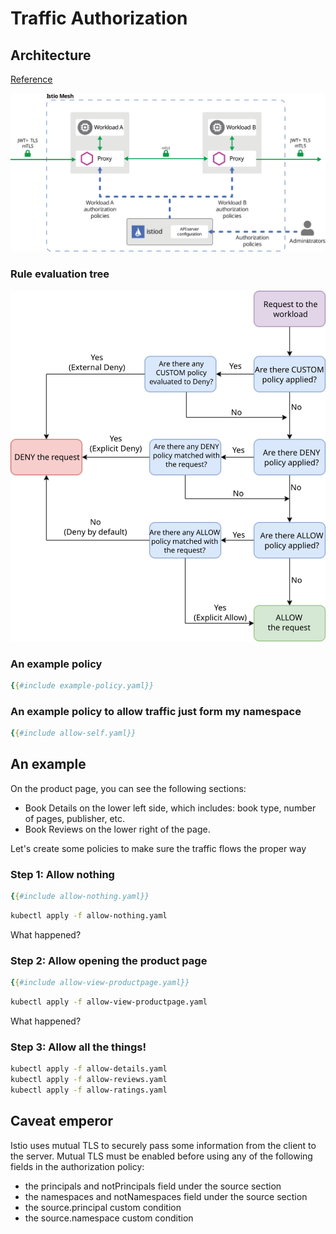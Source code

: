 # Traffic Authorization

## Architecture

[Reference](https://istio.io/latest/docs/concepts/security/#authorization)

![Authz](./authz.svg)

### Rule evaluation tree

![Authz](./authz-eval.svg)


### An example policy

```yaml
{{#include example-policy.yaml}}
```

### An example policy to allow traffic just form my namespace

```yaml
{{#include allow-self.yaml}}
```

## An example

On the product page, you can see the following sections:

- Book Details on the lower left side, which includes: book type, number of pages, publisher, etc.
- Book Reviews on the lower right of the page.

Let's create some policies to make sure the traffic flows the proper way


### Step 1: Allow nothing

```yaml
{{#include allow-nothing.yaml}}
```

```bash
kubectl apply -f allow-nothing.yaml
```

What happened?

### Step 2: Allow opening the product page

```yaml
{{#include allow-view-productpage.yaml}}
```

```bash
kubectl apply -f allow-view-productpage.yaml
```

What happened?

### Step 3: Allow all the things!

```bash
kubectl apply -f allow-details.yaml
kubectl apply -f allow-reviews.yaml
kubectl apply -f allow-ratings.yaml
```

## Caveat emperor
Istio uses mutual TLS to securely pass some information from the client to the server.
Mutual TLS must be enabled before using any of the following fields in the authorization policy:

- the principals and notPrincipals field under the source section
- the namespaces and notNamespaces field under the source section
- the source.principal custom condition
- the source.namespace custom condition
